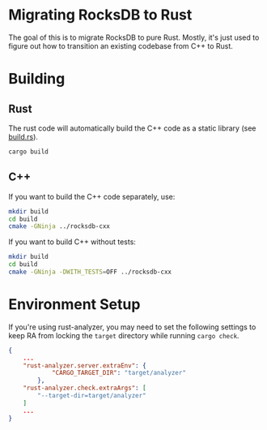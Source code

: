 # Migrating RocksDB to Rust

The goal of this is to migrate RocksDB to pure Rust. Mostly, it's just used to figure out how to transition an existing codebase from C++ to Rust.

# Building

## Rust
The rust code will automatically build the C++ code as a static library (see [build.rs](./build.rs)).
```zsh
cargo build 
```

## C++
If you want to build the C++ code separately, use:
```zsh
mkdir build
cd build
cmake -GNinja ../rocksdb-cxx
```

If you want to build C++ without tests:
```zsh
mkdir build
cd build
cmake -GNinja -DWITH_TESTS=OFF ../rocksdb-cxx
```

# Environment Setup
If you're using rust-analyzer, you may need to set the following settings to keep RA from locking the `target` directory while running `cargo check`. 
```json
{
    ...
    "rust-analyzer.server.extraEnv": {
            "CARGO_TARGET_DIR": "target/analyzer"
        },
    "rust-analyzer.check.extraArgs": [
        "--target-dir=target/analyzer"
    ]
    ...
}
```
